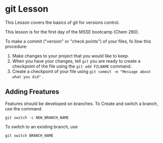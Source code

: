 # git Lesson

This Lesson covers the basics of git for versions control.

This lesson is for the first day of the MSSE bootcamp (Chem 280).

To make a commit ("version" or "check points") of your files, fo llow this procedure:

1. Make changes to your project that you would like to keep.
2. When you have your changes, tell `git` you are ready to create a checkpoint of the file using the `git add FILNAME` command.
3. Create a checkpoint of your file using `git commit -m "Message about what you did"` .


## Adding Freatures
Features should be developed on branches.
To Create and switch a branch, use the command

`git switch -c NEW_BRANCH_NAME`

To switch to an existing branch, use

`git switch BRANCH_NAME`
